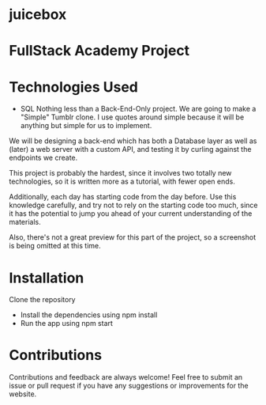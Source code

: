 # juicebox
# FullStack Academy Project

# Technologies Used
* SQL
Nothing less than a Back-End-Only project. We are going to make a "Simple" Tumblr clone. I use quotes around simple because it will be anything but simple for us to implement.

We will be designing a back-end which has both a Database layer as well as (later) a web server with a custom API, and testing it by curling against the endpoints we create.

This project is probably the hardest, since it involves two totally new technologies, so it is written more as a tutorial, with fewer open ends.

Additionally, each day has starting code from the day before. Use this knowledge carefully, and try not to rely on the starting code too much, since it has the potential to jump you ahead of your current understanding of the materials.

Also, there's not a great preview for this part of the project, so a screenshot is being omitted at this time.
# Installation
Clone the repository
* Install the dependencies using npm install
* Run the app using npm start
# Contributions
Contributions and feedback are always welcome! Feel free to submit an issue or pull request if you have any suggestions or improvements for the website.
